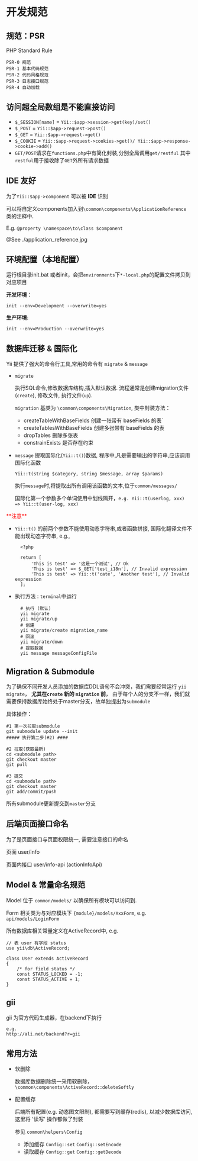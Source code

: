 开发规范
============
规范：PSR
------------
PHP Standard Rule

    PSR-0 规范
    PSR-1 基本代码规范
    PSR-2 代码风格规范
    PSR-3 日志接口规范
    PSR-4 自动加载

访问超全局数组是不能直接访问
-------------
+ `$_SESSION[name]`   =   `Yii::$app->session->get(key)/set()`
+ `$_POST`  = `Yii::$app->request->post()`
+ `$_GET` = `Yii::$app->request->get()`
+ `$_COOKIE` = `Yii::$app->request->cookies->get()/ Yii::$app->response->cookie->add()`
+ `GET/POST`请求在`functions.php`中有简化封装,分别全局调用`get/restful`
   其中`restful`用于接收除了`GET`外所有请求数据

IDE 友好
--------------
为了`Yii::$app->component` 可以被 **IDE** 识别

可以将自定义components加入到`\common\components\ApplicationReference` 类的注释中.

E.g.  `@property \namespace\to\class $component`

@See ./application_reference.jpg

环境配置（本地配置）
-------------
运行根目录init.bat 或者init，会把`environments`下`*-local.php`的配置文件拷贝到对应项目

**开发环境**：

    init --env=Development --overwrite=yes
**生产环境**:

    init --env=Production --overwrite=yes
数据库迁移 & 国际化
----------
Yii 提供了强大的命令行工具,常用的命令有 `migrate` & `message`

+ `migrate`

   执行SQL命令,修改数据库结构,插入默认数据.
   流程通常是创建migration文件(`create`), 修改文件, 执行文件(`up`).

   `migration` 基类为 `\common\components\Migration`, 类中封装方法：
    + createTableWithBaseFields       创建一张带有 baseFields 的表`
    + createTablesWithBaseFields      创建多张带有 baseFields 的表
    + dropTables                      删除多张表
    + constrainExists                 是否存在约束

+ `message`
   提取国际化(`Yii::t()`)数据, 程序中,凡是需要输出的字符串,应该调用国际化函数

   `Yii::t(string $category, string $message, array $params)`

   执行`message`时,将提取出所有调用该函数的文本,位于`common/messages/`

   国际化第一个参数多个单词使用中划线隔开，`e.g. Yii::t(userlog, xxx) => Yii::t(user-log, xxx)`

<font color="red">
**注意**
</font>

+ `Yii::t()` 的前两个参数不能使用动态字符串,或者函数拼接,
国际化翻译文件不能出现动态字符串, e.g.,

        <?php

        return [
            'This is test' => '这是一个测试', // Ok
            'This is test' => $_GET['test_i18n'], // Invalid expression
            'This is test' => Yii::t('cate', 'Another test'), // Invalid expression
        ];

+ 执行方法 : `terminal`中运行

        # 执行 (默认)
        yii migrate
        yii migrate/up
        # 创建
        yii migrate/create migration_name
        # 回滚
        yii migrate/down
        # 提取数据
        yii message messageConfigFile

Migration & Submodule
---------------------
为了确保不同开发人员添加的数据库DDL语句不会冲突，我们需要经常运行 `yii migrate`，
**尤其在`create` 新的 `migration` 前**，
由于每个人的分支不一样，我们就需要保持数据库始终处于master分支，故单独提出为`submodule`

具体操作：

    #1 第一次拉取submodule
    git submodule update --init
    ##### 执行第二步(#2) ####

    #2 拉取(获取最新)
    cd <submodule path>
    git checkout master
    git pull

    #3 提交
    cd <submodule path>
    git checkout master
    git add/commit/push
所有submodule更新提交到`master`分支

后端页面接口命名
----------
为了是页面接口与页面权限统一, 需要注意接口的命名

页面  user/info

页面内接口   user/info-api (actionInfoApi)

Model & 常量命名规范
------------
Model 位于 `common/models/` 以确保所有模块可以访问到.

Form 相关类为与对应模块下 `{module}/models/XxxForm`, e.g. `api/models/LoginForm`

所有数据库相关常量定义在ActiveRecord中, e.g.

    // 表 user 有字段 status
    use yii\db\ActiveRecord;

    class User extends ActiveRecord
    {
        /* for field status */
        const STATUS_LOCKED = -1;
        const STATUS_ACTIVE = 1;
    }

gii
--------
gii 为官方代码生成器，在backend下执行

    e.g.
    http://ali.net/backend?r=gii

常用方法
-------------
+ 软删除

    数据库数据删除统一采用软删除， `\common\components\ActiveRecord::deleteSoftly`
+ 配置缓存
    
    后端所有配置(e.g. 动态图文限制), 都需要写到缓存(redis), 以减少数据库访问, 这里将 '读写' 操作都做了封装
    
    参见 `common\helpers\Config`
    + 添加缓存 `Config::set` `Config::setEncode`
    + 读取缓存 `Config::get` `Config::getDecode`